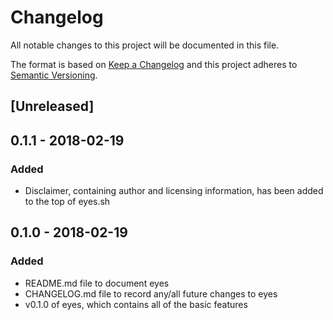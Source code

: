 # Changelog
All notable changes to this project will be documented in this file.

The format is based on [Keep a Changelog](http://keepachangelog.com/en/1.0.0/)
and this project adheres to [Semantic Versioning](http://semver.org/spec/v2.0.0.html).

## [Unreleased]

## 0.1.1 - 2018-02-19
### Added
- Disclaimer, containing author and licensing information, has been added to the top of eyes.sh

## 0.1.0 - 2018-02-19
### Added
- README.md file to document eyes
- CHANGELOG.md file to record any/all future changes to eyes
- v0.1.0 of eyes, which contains all of the basic features
